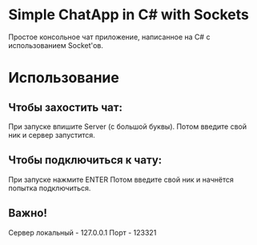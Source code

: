 # Simple ChatApp in C# with Sockets

Простое консольное чат приложение, написанное на C# с использованием Socket'ов.

# Использование
## Чтобы захостить чат:
При запуске впишите Server (с большой буквы).
Потом введите свой ник и сервер запустится.

## Чтобы подключиться к чату:
При запуске нажмите ENTER
Потом введите свой ник и начнётся попытка подключиться.

## Важно!
Сервер локальный - 127.0.0.1
Порт - 123321
